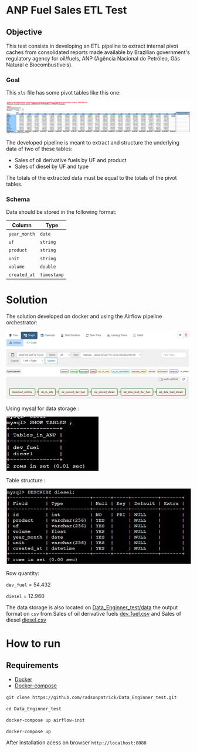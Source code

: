 # ANP Fuel Sales ETL Test

## Objective

This test consists in developing an ETL pipeline to extract internal pivot caches from consolidated reports made available by Brazilian government's regulatory agency for oil/fuels, ANP (Agência Nacional do Petróleo, Gás Natural e Biocombustíveis).
### Goal

This `xls` file has some pivot tables like this one:

![Pivot Table](./images/pivot.png)

The developed pipeline is meant to extract and structure the underlying data of two of these tables:
- Sales of oil derivative fuels by UF and product
- Sales of diesel by UF and type

The totals of the extracted data must be equal to the totals of the pivot tables.

### Schema

Data should be stored in the following format:

| Column       | Type        |
| ------------ | ----------- |
| `year_month` | `date`      |
| `uf`         | `string`    |
| `product`    | `string`    |
| `unit`       | `string`    |
| `volume`     | `double`    |
| `created_at` | `timestamp` |

# Solution
The solution developed on docker and using the Airflow pipeline orchestrator: 

![Aiflow](./images/airflow1.jpg)

Using mysql for data storage :

![mysql](./images/mysql.jpg)

Table structure :

![estrutura](./images/diesel.jpg)

Row quantity:

`dev_fuel` = 54.432

`diesel` = 12.960

The data storage is also located on [Data_Enginner_test/data](https://github.com/radsonpatrick/Data_Enginner_test/tree/main/data) the output format on `csv` from Sales of oil derivative fuels [dev_fuel.csv](https://github.com/radsonpatrick/Data_Enginner_test/blob/main/data/dev_fuel.csv) and Sales of diesel [diesel.csv](https://github.com/radsonpatrick/Data_Enginner_test/blob/main/data/diesel.csv) 


# How to run

## Requirements
* [Docker](https://docs.docker.com/engine/install/ubuntu/)
* [Docker-compose](https://docs.docker.com/compose/install/)

`git clone https://github.com/radsonpatrick/Data_Enginner_test.git`

`cd Data_Enginner_test`

`docker-compose up airflow-init`

`docker-compose up`

After installation acess on browser `http://localhost:8080`
